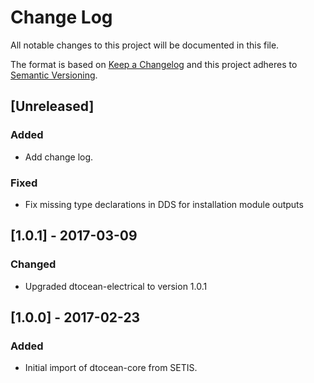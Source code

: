 # Change Log

All notable changes to this project will be documented in this file.

The format is based on [Keep a Changelog](http://keepachangelog.com/)
and this project adheres to [Semantic Versioning](http://semver.org/).

## [Unreleased]

### Added

- Add change log.

### Fixed

- Fix missing type declarations in DDS for installation module outputs

## [1.0.1] - 2017-03-09

### Changed

- Upgraded dtocean-electrical to version 1.0.1

## [1.0.0] - 2017-02-23

### Added

- Initial import of dtocean-core from SETIS.
